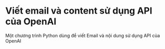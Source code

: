 # Viết email và content sử dụng API của OpenAI
Một chương trình Python dùng để viết Email và nội dung sử dụng API của OpenAI
<img src="">
